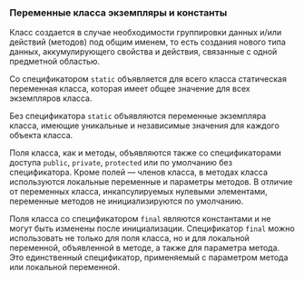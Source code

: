 ### Переменные класса экземпляры и константы
Класс создается в случае необходимости группировки данных и/или действий (методов) под общим именем, то есть создания нового типа данных, аккумулирующего свойства и действия, связанные с одной предметной областью.

Со спецификатором `static` объявляется для всего класса статическая переменная класса, которая имеет общее значение для всех экземпляров класса.

Без спецификатора `static` объявляются переменные экземпляра класса, имеющие уникальные и независимые значения для каждого объекта класса.

Поля класса, как и методы, объявляются также со спецификаторами доступа `public`, `private`, `protected` или по умолчанию без спецификатора. Кроме полей — членов класса, в методах класса используются локальные переменные и параметры методов. В отличие от переменных класса, инкапсулируемых нулевыми элементами, переменные методов не инициализируются по умолчанию.

Поля класса со спецификатором `final` являются константами и не могут быть изменены после инициализации. Спецификатор `final` можно использовать не только для поля класса, но и для локальной переменной, объявленной в методе, а также для параметра метода. Это единственный спецификатор, применяемый с параметром метода или локальной переменной.
